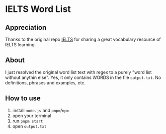 # IELTS Word List

## Appreciation
Thanks to the original repo [IELTS](https://github.com/fanhongtao/IELTS) for sharing a great vocabulary resource of IELTS learning.

## About
I just resolved the original word list text with regex to a purely "word list without anythin else". Yes, it only contains WORDS in the file `output.txt`. No definitions, phrases and examples, etc.

## How to use
1. install `node.js` and `pnpm`/`npm`
2. open your terminal
3. run `pnpm start`
4. open `output.txt`
